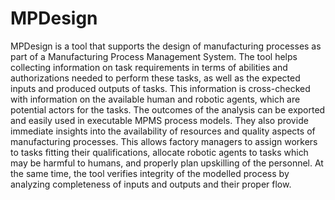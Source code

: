 # MPDesign
MPDesign is a tool that supports the design of manufacturing processes as part of a Manufacturing Process Management System. 
The tool helps collecting information on task requirements in terms of abilities and authorizations needed to perform these tasks, as well as the expected inputs and produced outputs of tasks. This information is cross-checked with information on the available human and robotic agents, which are potential actors for the tasks. The outcomes of the analysis can be exported and easily used in executable MPMS process models. They also provide immediate insights into the availability of resources and quality aspects of manufacturing processes. This allows factory managers to assign workers to tasks fitting their qualifications, allocate robotic agents to tasks which may be harmful to humans, and properly plan upskilling of the personnel. At the same time, the tool verifies integrity of the modelled process by analyzing completeness of inputs and outputs and their proper flow.
